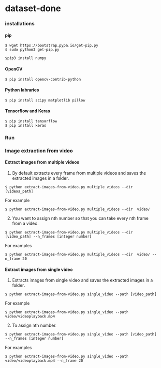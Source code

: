 # dataset-done

### installations

#### pip
```
$ wget https://bootstrap.pypa.io/get-pip.py
$ sudo python3 get-pip.py
```

`$pip3 install numpy`

#### OpenCV
```$ pip install opencv-contrib-python```
#### Python labraries
```$ pip install scipy matplotlib pillow```
#### Tensorflow and Keras

```
$ pip install tensorflow
$ pip install keras
```

### Run
### Image extraction from video
#### Extract images from multiple videos

1. By default extracts every frame from multiple videos and saves the extracted images in a folder.
```
$ python extract-images-from-video.py multiple_videos --dir [videos_path]
```

For example
```
$ python extract-images-from-video.py multiple_videos --dir  video/
```

2. You want to assign nth number so that you can take every nth frame from a video.

```
$ python extract-images-from-video.py multiple_videos --dir [video_path] --n_frames [integer number]
```

For examples
```
$ python extract-images-from-video.py multiple_videos --dir  video/ --n_frame 20
```

#### Extract images from single video

1. Extracts images from single video and saves the extracted images in a folder.

```
$ python extract-images-from-video.py single_video --path [video_path]
```

For example
```
$ python extract-images-from-video.py single_video --path video/videoplayback.mp4
```

2. To assign nth number.

```
$ python extract-images-from-video.py single_video --path [video_path] --n_frames [integer number]
```

For examples
```
$ python extract-images-from-video.py single_video --path video/videoplayback.mp4 --n_frame 20
```